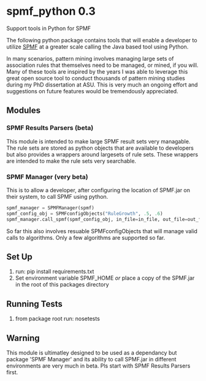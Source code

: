 # spmf_python 0.3
Support tools in Python for SPMF

The following python package contains tools that will enable a developer to utilize [SPMF](http://www.philippe-fournier-viger.com/spmf/) at a greater scale calling the Java based tool using Python.

In many scenarios, pattern mining involves managing large sets of association rules that themselves need to be managed, or mined, if you will.  Many of these tools are inspired by the years I was able to leverage this great open source tool to conduct thousands of pattern mining studies during my PhD dissertation at ASU.  This is very much an ongoing effort and suggestions on future features would be tremendously appreciated.

## Modules

### SPMF Results Parsers (beta)
This module is intended to make large SPMF result sets very managable.  The rule sets are stored as python objects that are available to developers but also provides a wrappers around largesets of rule sets.  These wrappers are intended to make the rule sets very searchable.

### SPMF Manager (very beta)
This is to allow a developer, after configuring the location of SPMF.jar on their system, to call SPMF using python.  

```python
spmf_manager = SPMFManager(spmf)
spmf_config_obj = SPMFconfigObjects("RuleGrowth", .5, .6)
spmf_manager.call_spmf(spmf_config_obj, in_file=in_file, out_file=out_file, over_write_ouput=True)
```
So far this also involves resuable SPMFconfigObjects that will manage valid calls to algorithms.  Only a few algorithms are supported so far.

## Set Up

1. run: pip install requirements.txt
2. Set environment variable SPMF_HOME *or* place a copy of the SPMF.jar in the root of this packages directory

## Running Tests

1. from package root run: nosetests

## Warning
This module is ultimatley designed to be used as a dependancy but package 'SPMF Manager' and its ability to call SPMF.jar in different environments are very much in beta.  Pls start with SPMF Results Parsers first.
